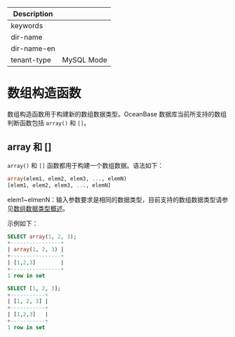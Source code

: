 | Description   |                 |
|---------------|-----------------|
| keywords      |                 |
| dir-name      |                 |`
| dir-name-en   |                 |
| tenant-type   | MySQL Mode      |

# 数组构造函数

数组构造函数用于构建新的数组数据类型。OceanBase 数据库当前所支持的数组判断函数包括 `array()` 和 `[]`。

## array 和 []

`array()` 和 `[]` 函数都用于构建一个数组数据。语法如下：

```sql
array(elem1, elem2, elem3, ..., elemN)
[elem1, elem2, elem3, ..., elemN]
```

elem1~elmenN：输入参数要求是相同的数据类型，目前支持的数组数据类型请参见[数组数据类型概述](../../100.basic-elements-of-mysql-mode/100.data-type-of-mysql-mode/1200.array-data-type-of-mysql-mode/100.array-data-type-overview-of-mysql-mode.md)。

示例如下：

```sql
SELECT array(1, 2, 3);
+----------------+
| array(1, 2, 3) |
+----------------+
| [1,2,3]        |
+----------------+
1 row in set
```

```sql
SELECT [1, 2, 3];
+-----------+
| [1, 2, 3] |
+-----------+
| [1,2,3]   |
+-----------+
1 row in set
```